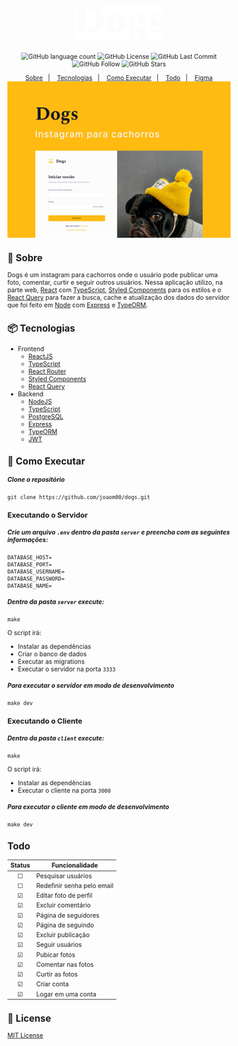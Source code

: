 <h1 align="center">
  <img width="200" src="./.github/dogs-logo.svg" />
</h1>

<p align="center">
  <img alt="GitHub language count" src="https://img.shields.io/github/languages/count/joaom00/dogs">
  <img alt="GitHub License" src="https://img.shields.io/github/license/joaom00/dogs"> 
  <img alt="GitHub Last Commit" src="https://img.shields.io/github/last-commit/joaom00/dogs"> 
  <img alt="GitHub Follow" src="https://img.shields.io/github/followers/joaom00?label=Follow"> 
  <img alt="GitHub Stars" src="https://img.shields.io/github/stars/joaom00/dogs?style=social"> 
</p>

<div align="center">
  <a href="#-sobre">Sobre</a>&nbsp;&nbsp;&nbsp;|&nbsp;&nbsp;&nbsp;
  <a href="#-tecnologias">Tecnologias</a>&nbsp;&nbsp;&nbsp;|&nbsp;&nbsp;&nbsp;
  <a href="#-como-executar">Como Executar</a>&nbsp;&nbsp;&nbsp;|&nbsp;&nbsp;&nbsp;
  <a href="#-todo">Todo</a>&nbsp;&nbsp;&nbsp;|&nbsp;&nbsp;&nbsp;
  <a href="https://www.figma.com/file/qZVVZzTWNF4SrAUqDqdiG2/Dogs?node-id=201%3A2">Figma</a>
</div>

<img src="./.github/dogs.jpg" />

## 🔖 Sobre

Dogs é um instagram para cachorros onde o usuário pode publicar uma foto, comentar, curtir e seguir outros usuários. Nessa aplicação utilizo, na parte web, [React](https://reactjs.org) com [TypeScript](https://www.typescriptlang.com), [Styled Components](https://styled-components.com) para os estilos e o [React Query](https://react-query.tanstack.com) para fazer a busca, cache e atualização dos dados do servidor que foi feito em [Node](https://nodejs.org/en/) com [Express](https://expressjs.com/pt-br/) e [TypeORM](https://typeorm.io/#/).

## 📦 Tecnologias

- Frontend
  - [ReactJS](https://reactjs.org)
  - [TypeScript](https://www.typescriptlang.org)
  - [React Router](https://reactrouter.com)
  - [Styled Components](https://styled-components.com)
  - [React Query](https://react-query.tanstack.com)
- Backend
  - [NodeJS](https://nodejs.org/en/)
  - [TypeScript](https://www.typescriptlang.org)
  - [PostgreSQL](https://www.postgresql.org)
  - [Express](https://expressjs.com/pt-br/)
  - [TypeORM](https://typeorm.io/#/)
  - [JWT](https://jwt.io)

## 🚀 Como Executar

##### Clone o repositório

```
git clone https://github.com/joaom00/dogs.git
```

### Executando o Servidor

##### Crie um arquivo `.env` dentro da pasta `server` e preencha com as seguintes informações:

```
DATABASE_HOST=
DATABASE_PORT=
DATABASE_USERNAME=
DATABASE_PASSWORD=
DATABASE_NAME=
```

##### Dentro da pasta `server` execute:

```
make
```

O script irá:

- Instalar as dependências
- Criar o banco de dados
- Executar as migrations
- Executar o servidor na porta `3333`

##### Para executar o servidor em modo de desenvolvimento

```
make dev
```

### Executando o Cliente

##### Dentro da pasta `client` execute:

```
make
```

O script irá:

- Instalar as dependências
- Executar o cliente na porta `3000`

##### Para executar o cliente em modo de desenvolvimento

```
make dev
```

## Todo

| Status  | Funcionalidade             |
| :-----: | -------------------------- |
| &#9744; | Pesquisar usuários         |
| &#9744; | Redefinir senha pelo email |
| &#9745; | Editar foto de perfil      |
| &#9745; | Excluir comentário         |
| &#9745; | Página de seguidores       |
| &#9745; | Página de seguindo         |
| &#9745; | Excluir publicação         |
| &#9745; | Seguir usuários            |
| &#9745; | Pubicar fotos              |
| &#9745; | Comentar nas fotos         |
| &#9745; | Curtir as fotos            |
| &#9745; | Criar conta                |
| &#9745; | Logar em uma conta         |

## 📝 License

[MIT License](./LICENSE)
